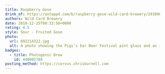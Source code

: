 ```yaml
---
title: Raspberry Gose
drink_of: https://untappd.com/b/raspberry-gose-wild-card-brewery/2938985
authors: Wild Card Brewery
date: 2018-12-25T00:33:50+0000
rating: 4.5
style: Sour - Fruited Gose
photo:
  url: 692214322.jpg
  alt: A photo showing the Pigs’s Ear Beer Festival pint glass and an incredibly delicious beer that is blood-orange in colour
badges:
  - title: Photogenic Brew
    id: 440801784
posting_method: https://corvus.chrisburnell.com
---
```

